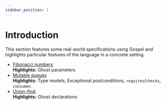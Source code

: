 ```yaml
---
sidebar_position: 1
---
```


# Introduction

This section features some real-world specifications using Gospel and
highlights particular features of the language in a concrete setting.

- [Fibonacci numbers](fibonacci) <br />
  **Highlights:** Ghost parameters
- [Mutable queues](mutable-queue) <br />
  **Highlights:** Type models, Exceptional postconditions, `requires`/`checks`, `consumes`
- [Union-find](union-find). <br />
  **Highlights:** Ghost declarations

